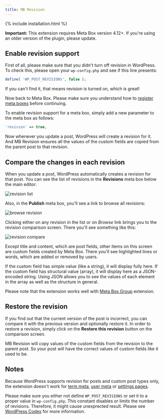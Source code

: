 ```yaml
---
title: MB Revision
---
```


{% include installation.html %}

**Important:** This extension requires Meta Box version 4.12+. If you're using an older version of the plugin, please update.

## Enable revision support

First of all, please make sure that you didn't turn off revision in WordPress. To check this, please open your `wp-config.php` and see if this line presents:

```php
define( 'WP_POST_REVISIONS', false );
```

If you can't find it, that means revision is turned on, which is great!

Now back to Meta Box. Please make sure you understand how to [register meta boxes](/register-meta-boxes/) before continuing.

To enable revision support for a meta box, simply add a new parameter to the meta box as follows:

```php
'revision' => true,
```

Now whenever you update a post, WordPress will create a revision for it. And MB Revision ensures all the values of the custom fields are copied from the parent post to that revision.

## Compare the changes in each revision

When you update a post, WordPress automatically creates a revision for that post. You can see the list of revisions in the **Revisions** meta box below the main editor:

![revision list](https://i.imgur.com/rThtMe0.png)

Also, in the **Publish** meta box, you'll see a link to browse all revisions:

![browse revision](https://i.imgur.com/RqXRfhG.png)

Clicking either on any revision in the list or on *Browse* link brings you to the revision comparison screen. There you'll see something like this:

![revision compare](https://mb-static.surge.sh/extensions/revision-compare.png)

Except title and content, which are post fields, other items on this screen are custom fields created by Meta Box. There you'll see highlighted lines or words, which are added or removed by users.

If the custom field has simple value (like a string), it will display fully here. If the custom field has structural value (array), it will display here as a JSON-encoded string. Using JSON allows you to see the values of each element in the array as well as the structure in general.

Please note that the extension works well with [Meta Box Group](https://metabox.io/plugins/meta-box-group/) extension.

## Restore the revision

If you find out that the current version of the post is incorrect, you can compare it with the previous version and optionally restore it. In order to restore a revision, simply click on the **Restore this revision** button on the comparison screen.

MB Revision will copy values of the custom fields from the revision to the parent post. So your post will have the correct values of custom fields like it used to be.

## Notes

Because WordPress supports revision for posts and custom post types only, the extension doesn't work for [term meta](https://metabox.io/plugins/mb-term-meta/), [user meta](https://metabox.io/plugins/mb-user-meta/) or [settings pages](https://metabox.io/plugins/mb-settings-page/).

Please make sure you either not define `WP_POST_REVISIONS` or set it to a proper value in `wp-config.php`. This constant disables or limits the number of revisions. Therefore, it might cause unexprected result. Please see [WordPress Codex](https://codex.wordpress.org/Revisions#Revision_Options) for more information.